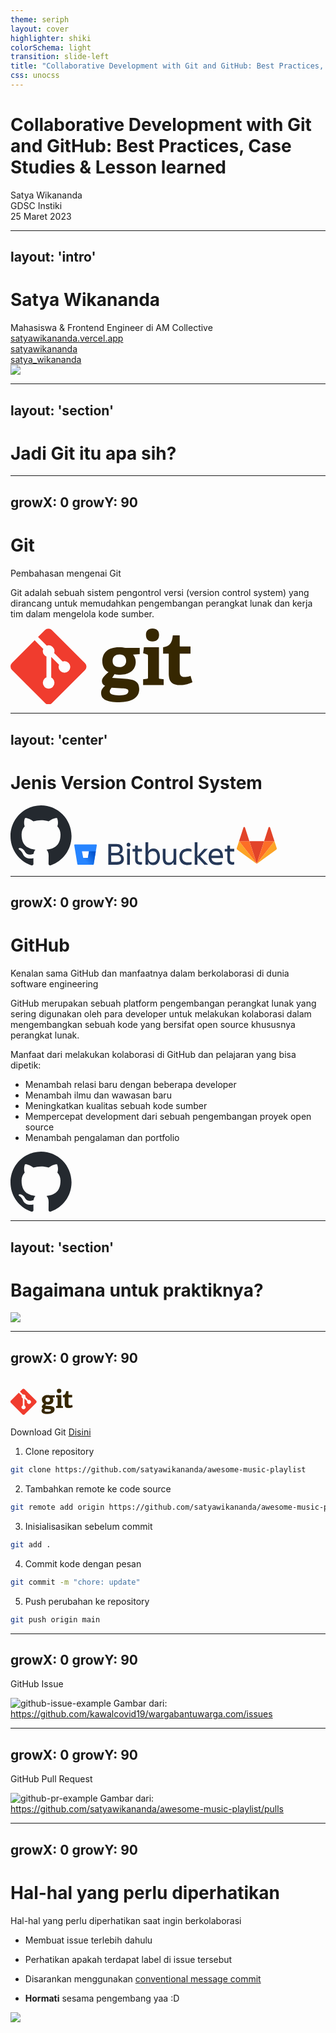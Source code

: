 ```yaml
---
theme: seriph
layout: cover
highlighter: shiki
colorSchema: light
transition: slide-left
title: "Collaborative Development with Git and GitHub: Best Practices, Case Studies & Lesson learned"
css: unocss
---
```


# Collaborative Development with Git and GitHub: Best Practices, Case Studies & Lesson learned

<div class="uppercase tracking-widest" m="t-10">
Satya Wikananda
</div>

<div class="abs-br mx-14 my-12 flex">
  <div class="ml-3 flex flex-col text-left gap-1">
    <div>GDSC Instiki</div>
    <div class="text-sm opacity-50">25 Maret 2023</div>
  </div>
</div>

---
layout: 'intro'
---

<h1 text="!5xl">Satya Wikananda</h1>

<div class="leading-8 opacity-80">
Mahasiswa & Frontend Engineer di AM Collective
</div>

<div my-10 w-min flex="~ gap-1" items-center justify-center>
  <div i-ri-user-3-line op50 ma text-xl/>
  <div><a href="https://satyawikananda.vercel.app" target="_blank" class="border-none! font-300">satyawikananda.vercel.app</a></div>
  <div i-ri-github-line op50 ma text-xl ml4/>
  <div><a href="https://github.com/satyawikananda" target="_blank" class="border-none! font-300">satyawikananda</a></div>
  <div i-ri-twitter-line op50 ma text-xl ml4/>
  <div><a href="https://twitter.com/satya_wikananda" target="_blank" class="border-none! font-300">satya_wikananda</a></div>
</div>

<img src="https://res.cloudinary.com/startup-grind/image/upload/c_fill,dpr_2.0,f_auto,g_center,h_250,q_auto:good,w_250/v1/gcs/platform-data-dsc/events/satya_gHRf6L7.jpeg" class="rounded-full w-40 abs-tr mt-30 mr-20"/>

---
layout: 'section'
---

# Jadi Git itu apa sih?

---
growX: 0
growY: 90
---

# Git

Pembahasan mengenai Git

Git adalah sebuah sistem pengontrol versi (version control system) yang dirancang untuk memudahkan pengembangan perangkat lunak dan kerja tim dalam mengelola kode sumber. 

<svg xmlns="http://www.w3.org/2000/svg" width="292" height="92pt" viewBox="0 0 219 92"><defs><clipPath id="a"><path d="M159 .79h25V69h-25Zm0 0"/></clipPath><clipPath id="b"><path d="M183 9h35.371v60H183Zm0 0"/></clipPath><clipPath id="c"><path d="M0 .79h92V92H0Zm0 0"/></clipPath></defs><path style="stroke:none;fill-rule:nonzero;fill:#362701;fill-opacity:1" d="M130.871 31.836c-4.785 0-8.351 2.352-8.351 8.008 0 4.261 2.347 7.222 8.093 7.222 4.871 0 8.18-2.867 8.18-7.398 0-5.133-2.961-7.832-7.922-7.832Zm-9.57 39.95c-1.133 1.39-2.262 2.87-2.262 4.612 0 3.48 4.434 4.524 10.527 4.524 5.051 0 11.926-.352 11.926-5.043 0-2.793-3.308-2.965-7.488-3.227Zm25.761-39.688c1.563 2.004 3.22 4.789 3.22 8.793 0 9.656-7.571 15.316-18.536 15.316-2.789 0-5.312-.348-6.879-.785l-2.87 4.613 8.526.52c15.059.96 23.934 1.398 23.934 12.968 0 10.008-8.789 15.665-23.934 15.665-15.75 0-21.757-4.004-21.757-10.88 0-3.917 1.742-6 4.789-8.878-2.875-1.211-3.828-3.387-3.828-5.739 0-1.914.953-3.656 2.523-5.312 1.566-1.652 3.305-3.305 5.395-5.219-4.262-2.09-7.485-6.617-7.485-13.058 0-10.008 6.613-16.88 19.93-16.88 3.742 0 6.004.344 8.008.872h16.972v7.394l-8.007.61"/><g clip-path="url(#a)"><path style="stroke:none;fill-rule:nonzero;fill:#362701;fill-opacity:1" d="M170.379 16.281c-4.961 0-7.832-2.87-7.832-7.836 0-4.957 2.871-7.656 7.832-7.656 5.05 0 7.922 2.7 7.922 7.656 0 4.965-2.871 7.836-7.922 7.836Zm-11.227 52.305V61.71l4.438-.606c1.219-.175 1.394-.437 1.394-1.746V33.773c0-.953-.261-1.566-1.132-1.824l-4.7-1.656.957-7.047h18.016V59.36c0 1.399.086 1.57 1.395 1.746l4.437.606v6.875h-24.805"/></g><g clip-path="url(#b)"><path style="stroke:none;fill-rule:nonzero;fill:#362701;fill-opacity:1" d="M218.371 65.21c-3.742 1.825-9.223 3.481-14.187 3.481-10.356 0-14.27-4.175-14.27-14.015V31.879c0-.524 0-.871-.7-.871h-6.093v-7.746c7.664-.871 10.707-4.703 11.664-14.188h8.27v12.36c0 .609 0 .87.695.87h12.27v8.704h-12.965v20.797c0 5.136 1.218 7.136 5.918 7.136 2.437 0 4.96-.609 7.047-1.39l2.351 7.66"/></g><g clip-path="url(#c)"><path style="stroke:none;fill-rule:nonzero;fill:#f03c2e;fill-opacity:1" d="M89.422 42.371 49.629 2.582a5.868 5.868 0 0 0-8.3 0l-8.263 8.262 10.48 10.484a6.965 6.965 0 0 1 7.173 1.668 6.98 6.98 0 0 1 1.656 7.215l10.102 10.105a6.963 6.963 0 0 1 7.214 1.657 6.976 6.976 0 0 1 0 9.875 6.98 6.98 0 0 1-9.879 0 6.987 6.987 0 0 1-1.519-7.594l-9.422-9.422v24.793a6.979 6.979 0 0 1 1.848 1.32 6.988 6.988 0 0 1 0 9.88c-2.73 2.726-7.153 2.726-9.875 0a6.98 6.98 0 0 1 0-9.88 6.893 6.893 0 0 1 2.285-1.523V34.398a6.893 6.893 0 0 1-2.285-1.523 6.988 6.988 0 0 1-1.508-7.637L29.004 14.902 1.719 42.187a5.868 5.868 0 0 0 0 8.301l39.793 39.793a5.868 5.868 0 0 0 8.3 0l39.61-39.605a5.873 5.873 0 0 0 0-8.305"/></g></svg>

---
layout: 'center'
---

# Jenis Version Control System

<div class="flex flex-row justify-center">
<v-clicks>
  <svg xmlns="http://www.w3.org/2000/svg" class="mr-2" width="98" height="96"><path fill-rule="evenodd" clip-rule="evenodd" d="M48.854 0C21.839 0 0 22 0 49.217c0 21.756 13.993 40.172 33.405 46.69 2.427.49 3.316-1.059 3.316-2.362 0-1.141-.08-5.052-.08-9.127-13.59 2.934-16.42-5.867-16.42-5.867-2.184-5.704-5.42-7.17-5.42-7.17-4.448-3.015.324-3.015.324-3.015 4.934.326 7.523 5.052 7.523 5.052 4.367 7.496 11.404 5.378 14.235 4.074.404-3.178 1.699-5.378 3.074-6.6-10.839-1.141-22.243-5.378-22.243-24.283 0-5.378 1.94-9.778 5.014-13.2-.485-1.222-2.184-6.275.486-13.038 0 0 4.125-1.304 13.426 5.052a46.97 46.97 0 0 1 12.214-1.63c4.125 0 8.33.571 12.213 1.63 9.302-6.356 13.427-5.052 13.427-5.052 2.67 6.763.97 11.816.485 13.038 3.155 3.422 5.015 7.822 5.015 13.2 0 18.905-11.404 23.06-22.324 24.283 1.78 1.548 3.316 4.481 3.316 9.126 0 6.6-.08 11.897-.08 13.526 0 1.304.89 2.853 3.316 2.364 19.412-6.52 33.405-24.935 33.405-46.691C97.707 22 75.788 0 48.854 0z" fill="#24292f"/></svg>
  <!-- <img src="/assets/gitlab-logo.jpg"> -->
  <svg xmlns="http://www.w3.org/2000/svg" class="mr-2" width="256" viewBox="0 0 443.43 63.27"><defs><linearGradient id="A" x1="64.01" y1="30.27" x2="32.99" y2="54.48" gradientUnits="userSpaceOnUse"><stop offset=".18" stop-color="#0052cc"/><stop offset="1" stop-color="#2684ff"/></linearGradient></defs><path d="M116.87 4.58c11.8 0 17.5 5.8 17.5 15.14 0 7-3.17 11.26-9.68 12.85 8.54 1.4 12.76 6.07 12.76 14.25 0 9.24-6.25 15.58-19.18 15.58H94.43V4.58zm-14.52 7.57V29.4h13.46c7.48 0 10.56-3.43 10.56-9s-3.34-8.27-10.56-8.27zm0 24.3v18h16.2c7.57 0 11-2.73 11-8.54 0-6.16-3.26-9.5-11.17-9.5zM150.4 1.5a4.94 4.94 0 0 1 5.28 5.28 5.28 5.28 0 0 1-10.56 0 4.94 4.94 0 0 1 5.28-5.28zm-3.87 16.9h7.57v44h-7.57zM183 55a24 24 0 0 0 4.75-.62v7.3a18.19 18.19 0 0 1-5.1.7c-9.42 0-14-5.54-14-13.73V25.43h-7.13v-7h7.13V9.06H176v9.33h11.7v7H176v23.1c0 3.87 2.3 6.5 7 6.5zm35.95 8.27c-6.42 0-11.35-2.9-14-8.62v7.74h-7.57V0H205v26.3c2.82-5.8 8.1-8.8 14.87-8.8 11.7 0 17.6 9.94 17.6 22.88-.04 12.4-6.2 22.88-18.52 22.88zm-1.15-38.72c-6.8 0-12.8 4.3-12.8 14.08v3.52c0 9.77 5.54 14.08 12 14.08 8.54 0 12.94-5.63 12.94-15.84-.08-10.56-4.3-15.84-12.14-15.84zm27.55-6.16h7.57V45c0 7.92 3.17 11.44 10.38 11.44 7 0 11.88-4.66 11.88-13.55V18.4h7.57v44h-7.57v-7.22a15.43 15.43 0 0 1-13.9 8.1c-10.12 0-15.93-7-15.93-19.1zm79.9 42.86c-2.64 1.4-6.7 2-10.74 2-15.66 0-23-9.5-23-23 0-13.3 7.3-22.8 23-22.8A23.26 23.26 0 0 1 325 19.62v7a22.17 22.17 0 0 0-10-2.07c-11.44 0-16.1 7.2-16.1 15.75s4.75 15.75 16.28 15.75a27.78 27.78 0 0 0 10-1.58zm8.63 1.14V0h7.57v39l18.92-20.6h9.86L349.54 40l21.56 22.4h-10.3l-19.36-20.6v20.6zm62.3.88c-16.46 0-23.67-9.5-23.67-23 0-13.3 7.4-22.8 20.77-22.8 13.55 0 19 9.42 19 22.8v3.43h-32.12c1.06 7.48 5.9 12.32 16.28 12.32a39 39 0 0 0 13.38-2.37v7c-3.6 1.92-9.15 2.62-13.64 2.62zm-16.1-26h24.55c-.44-8.18-4.14-12.85-11.7-12.85-8.02-.04-12.06 5.15-12.85 12.8zM438.68 55a24 24 0 0 0 4.75-.62v7.3a18.19 18.19 0 0 1-5.1.7c-9.42 0-14-5.54-14-13.73V25.43h-7.13v-7h7.13V9.06h7.4v9.33h11.7v7h-11.7v23.1c.01 3.87 2.28 6.5 6.96 6.5z" fill="#253858"/><path d="M2 6.26a2 2 0 0 0-2 2.32l8.5 51.54a2.72 2.72 0 0 0 2.66 2.27H51.9a2 2 0 0 0 2-1.68L62.4 8.6a2 2 0 0 0-2-2.32zM37.75 43.5h-13l-3.52-18.4H40.9z" fill="#2684ff"/><path d="M59.67 25.12H40.9l-3.15 18.4h-13L9.4 61.73a2.71 2.71 0 0 0 1.75.66H51.9a2 2 0 0 0 2-1.68z" fill="url(#A)"/></svg>
  <svg xmlns="http://www.w3.org/2000/svg" class="mt-2" width="64" height="64" fill-rule="evenodd"><path d="M32 61.477L43.784 25.2H20.216z" fill="#e24329"/><path d="M32 61.477L20.216 25.2H3.7z" fill="#fc6d26"/><path d="M3.7 25.2L.12 36.23a2.44 2.44 0 0 0 .886 2.728L32 61.477z" fill="#fca326"/><path d="M3.7 25.2h16.515L13.118 3.366c-.365-1.124-1.955-1.124-2.32 0z" fill="#e24329"/><path d="M32 61.477L43.784 25.2H60.3z" fill="#fc6d26"/><path d="M60.3 25.2l3.58 11.02a2.44 2.44 0 0 1-.886 2.728L32 61.477z" fill="#fca326"/><path d="M60.3 25.2H43.784l7.098-21.844c.365-1.124 1.955-1.124 2.32 0z" fill="#e24329"/></svg>
</v-clicks>
</div>

---
growX: 0
growY: 90
---

# GitHub
Kenalan sama GitHub dan manfaatnya dalam berkolaborasi di dunia software engineering

GitHub merupakan sebuah platform pengembangan perangkat lunak yang sering digunakan oleh para developer untuk melakukan kolaborasi dalam mengembangkan sebuah kode yang bersifat open source khususnya perangkat lunak.

Manfaat dari melakukan kolaborasi di GitHub dan pelajaran yang bisa dipetik:

<v-clicks>

- Menambah relasi baru dengan beberapa developer
- Menambah ilmu dan wawasan baru
- Meningkatkan kualitas sebuah kode sumber
- Mempercepat development dari sebuah pengembangan proyek open source
- Menambah pengalaman dan portfolio

</v-clicks>
<svg mt5 xmlns="http://www.w3.org/2000/svg" class="mr-2" width="98" height="96"><path fill-rule="evenodd" clip-rule="evenodd" d="M48.854 0C21.839 0 0 22 0 49.217c0 21.756 13.993 40.172 33.405 46.69 2.427.49 3.316-1.059 3.316-2.362 0-1.141-.08-5.052-.08-9.127-13.59 2.934-16.42-5.867-16.42-5.867-2.184-5.704-5.42-7.17-5.42-7.17-4.448-3.015.324-3.015.324-3.015 4.934.326 7.523 5.052 7.523 5.052 4.367 7.496 11.404 5.378 14.235 4.074.404-3.178 1.699-5.378 3.074-6.6-10.839-1.141-22.243-5.378-22.243-24.283 0-5.378 1.94-9.778 5.014-13.2-.485-1.222-2.184-6.275.486-13.038 0 0 4.125-1.304 13.426 5.052a46.97 46.97 0 0 1 12.214-1.63c4.125 0 8.33.571 12.213 1.63 9.302-6.356 13.427-5.052 13.427-5.052 2.67 6.763.97 11.816.485 13.038 3.155 3.422 5.015 7.822 5.015 13.2 0 18.905-11.404 23.06-22.324 24.283 1.78 1.548 3.316 4.481 3.316 9.126 0 6.6-.08 11.897-.08 13.526 0 1.304.89 2.853 3.316 2.364 19.412-6.52 33.405-24.935 33.405-46.691C97.707 22 75.788 0 48.854 0z" fill="#24292f"/></svg>

---
layout: 'section'
---

# Bagaimana untuk praktiknya?

<img src="https://media.tenor.com/X73EqPfwAfIAAAAC/minion-any-questions-question.gif" mt5 w-50 mx-auto rounded />

---
growX: 0
growY: 90
---

<div flex flex-row>
  <svg xmlns="http://www.w3.org/2000/svg" width="100" height="80" viewBox="0 0 219 92"><defs><clipPath id="a"><path d="M159 .79h25V69h-25Zm0 0"/></clipPath><clipPath id="b"><path d="M183 9h35.371v60H183Zm0 0"/></clipPath><clipPath id="c"><path d="M0 .79h92V92H0Zm0 0"/></clipPath></defs><path style="stroke:none;fill-rule:nonzero;fill:#362701;fill-opacity:1" d="M130.871 31.836c-4.785 0-8.351 2.352-8.351 8.008 0 4.261 2.347 7.222 8.093 7.222 4.871 0 8.18-2.867 8.18-7.398 0-5.133-2.961-7.832-7.922-7.832Zm-9.57 39.95c-1.133 1.39-2.262 2.87-2.262 4.612 0 3.48 4.434 4.524 10.527 4.524 5.051 0 11.926-.352 11.926-5.043 0-2.793-3.308-2.965-7.488-3.227Zm25.761-39.688c1.563 2.004 3.22 4.789 3.22 8.793 0 9.656-7.571 15.316-18.536 15.316-2.789 0-5.312-.348-6.879-.785l-2.87 4.613 8.526.52c15.059.96 23.934 1.398 23.934 12.968 0 10.008-8.789 15.665-23.934 15.665-15.75 0-21.757-4.004-21.757-10.88 0-3.917 1.742-6 4.789-8.878-2.875-1.211-3.828-3.387-3.828-5.739 0-1.914.953-3.656 2.523-5.312 1.566-1.652 3.305-3.305 5.395-5.219-4.262-2.09-7.485-6.617-7.485-13.058 0-10.008 6.613-16.88 19.93-16.88 3.742 0 6.004.344 8.008.872h16.972v7.394l-8.007.61"/><g clip-path="url(#a)"><path style="stroke:none;fill-rule:nonzero;fill:#362701;fill-opacity:1" d="M170.379 16.281c-4.961 0-7.832-2.87-7.832-7.836 0-4.957 2.871-7.656 7.832-7.656 5.05 0 7.922 2.7 7.922 7.656 0 4.965-2.871 7.836-7.922 7.836Zm-11.227 52.305V61.71l4.438-.606c1.219-.175 1.394-.437 1.394-1.746V33.773c0-.953-.261-1.566-1.132-1.824l-4.7-1.656.957-7.047h18.016V59.36c0 1.399.086 1.57 1.395 1.746l4.437.606v6.875h-24.805"/></g><g clip-path="url(#b)"><path style="stroke:none;fill-rule:nonzero;fill:#362701;fill-opacity:1" d="M218.371 65.21c-3.742 1.825-9.223 3.481-14.187 3.481-10.356 0-14.27-4.175-14.27-14.015V31.879c0-.524 0-.871-.7-.871h-6.093v-7.746c7.664-.871 10.707-4.703 11.664-14.188h8.27v12.36c0 .609 0 .87.695.87h12.27v8.704h-12.965v20.797c0 5.136 1.218 7.136 5.918 7.136 2.437 0 4.96-.609 7.047-1.39l2.351 7.66"/></g><g clip-path="url(#c)"><path style="stroke:none;fill-rule:nonzero;fill:#f03c2e;fill-opacity:1" d="M89.422 42.371 49.629 2.582a5.868 5.868 0 0 0-8.3 0l-8.263 8.262 10.48 10.484a6.965 6.965 0 0 1 7.173 1.668 6.98 6.98 0 0 1 1.656 7.215l10.102 10.105a6.963 6.963 0 0 1 7.214 1.657 6.976 6.976 0 0 1 0 9.875 6.98 6.98 0 0 1-9.879 0 6.987 6.987 0 0 1-1.519-7.594l-9.422-9.422v24.793a6.979 6.979 0 0 1 1.848 1.32 6.988 6.988 0 0 1 0 9.88c-2.73 2.726-7.153 2.726-9.875 0a6.98 6.98 0 0 1 0-9.88 6.893 6.893 0 0 1 2.285-1.523V34.398a6.893 6.893 0 0 1-2.285-1.523 6.988 6.988 0 0 1-1.508-7.637L29.004 14.902 1.719 42.187a5.868 5.868 0 0 0 0 8.301l39.793 39.793a5.868 5.868 0 0 0 8.3 0l39.61-39.605a5.873 5.873 0 0 0 0-8.305"/></g></svg>
</div>
Download Git <a href="https://git-scm.com/downloads" target="_blank">Disini</a>


<v-clicks>

1. Clone repository

```bash
git clone https://github.com/satyawikananda/awesome-music-playlist
```

2. Tambahkan remote ke code source
```bash
git remote add origin https://github.com/satyawikananda/awesome-music-playlist
```

3. Inisialisasikan sebelum commit

```bash
git add .
```

4. Commit kode dengan pesan

```bash
git commit -m "chore: update"
```

5. Push perubahan ke repository

```bash
git push origin main
```
</v-clicks>

---
growX: 0
growY: 90
---

<div flex flex-row justify-center space-x-4>
  <div flex flex-col text-center>
    <p font-bold>GitHub Issue</p>
    <img src="https://i.ibb.co/mJR6jRc/issue.png" alt="github-issue-example" class="rounded mb-2">
    Gambar dari: <a href="https://github.com/kawalcovid19/wargabantuwarga.com/issues" target="_blank">https://github.com/kawalcovid19/wargabantuwarga.com/issues</a>
  </div>
</div>

---
growX: 0
growY: 90
---

<div flex flex-row justify-center space-x-4>
  <div flex flex-col text-center>
    <p font-bold>GitHub Pull Request</p>
    <img src="https://i.ibb.co/Y7p3R8K/pr.png" alt="github-pr-example" class="rounded mb-2">
    Gambar dari: <a href="https://github.com/satyawikananda/awesome-music-playlist/pulls" target="_blank">https://github.com/satyawikananda/awesome-music-playlist/pulls</a>
  </div>
</div>

---
growX: 0
growY: 90
---

# Hal-hal yang perlu diperhatikan
Hal-hal yang perlu diperhatikan saat ingin berkolaborasi

<v-clicks>

- Membuat issue terlebih dahulu

- Perhatikan apakah terdapat label di issue tersebut

- Disarankan menggunakan <a font-bold href="https://www.conventionalcommits.org/en/v1.0.0/" target="_blank">conventional message commit</a>

- **Hormati** sesama pengembang yaa :D
<img src="https://media.tenor.com/cXcatp89g1EAAAAM/anime-boy.gif" mt5 w-50 rounded />

</v-clicks>